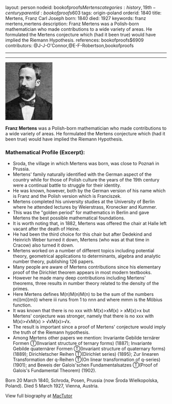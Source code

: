 layout: person
nodeid: bookofproofs$Mertens
categories: history,19th-century
parentid: bookofproofs$603
tags: origin-poland
orderid: 1840
title: Mertens, Franz Carl Joseph
born: 1840
died: 1927
keywords: franz mertens,mertens
description: Franz Mertens was a Polish-born mathematician who made contributions to a wide variety of areas. He formulated the Mertens conjecture which (had it been true) would have implied the Riemann Hypothesis.
references: bookofproofs$6909
contributors: @J-J-O'Connor,@E-F-Robertson,bookofproofs

---



---

![Mertens.jpg](https://github.com/bookofproofs/bookofproofs.github.io/blob/main/_sources/_assets/images/portraits/Mertens.jpg?raw=true)

**Franz Mertens** was a Polish-born mathematician who made contributions to a wide variety of areas. He formulated the Mertens conjecture which (had it been true) would have implied the Riemann Hypothesis.

### Mathematical Profile (Excerpt):
* Sroda, the village in which Mertens was born, was close to Poznań in Prussia.
* Mertens' family naturally identified with the German aspect of the country while for those of Polish culture the years of the 19th  century were a continual battle to struggle for their identity.
* He was known, however, both by the German version of his name which is Franz and the Polish version which is Franciszek.
* Mertens completed his university studies at the University of Berlin where he attended lectures by Weierstrass, Kronecker and Kummer.
* This was the "golden period" for mathematics in Berlin and gave Mertens the best possible mathematical foundations.
* It is worth noting that, in 1882, Mertens was offered the chair at Halle left vacant after the death of Heine.
* He had been the third choice for this chair but after Dedekind and Heinrich Weber turned it down, Mertens (who was at that time in Cracow) also turned it down.
* Mertens worked on a number of different topics including potential theory, geometrical applications to determinants, algebra and analytic number theory, publishing 126 papers.
* Many people are aware of Mertens contributions since his elementary proof of the Dirichlet theorem appears in most modern textbooks.
* However he made many deep contributions including Mertens' theorems, three results in number theory related to the density of the primes.
* Here Mertens defines M(n)M(n)M(n) to be the sum of the numbers m(i)m(i)m(i) where iii runs from 1 to nnn and where mmm is the Möbius function.
* It was known that there is no xxx with M(x)>xM(x) > xM(x)>x but Mertens' conjecture was stronger, namely that there is no xxx with M(x)>√xM(x) > √xM(x)>√x.
* The result is important since a proof of Mertens' conjecture would imply the truth of the Riemann hypothesis.
* Among Mertens other papers we mention: Invariante Gebilde ternärer Formen Ⓣ(Invariant structure of ternary forms) (1887); Invariante Gebilde quaternärer Formen Ⓣ(Invariant structure of quaternary forms) (1889); Dirichletscher Reihen Ⓣ(Dirichlet series) (1895); Zur linearen Transformation der q-Reihen Ⓣ(On linear transformation of q-series) (1901); and Beweis der Galois'schen Fundamentalsatzes Ⓣ(Proof of Galois's Fundamental Theorem) (1902).

Born 20 March 1840, Schroda, Posen, Prussia (now Środa Wielkopolska, Poland). Died 5 March 1927, Vienna, Austria.

View full biography at [MacTutor](https://mathshistory.st-andrews.ac.uk/Biographies/Mertens/)
